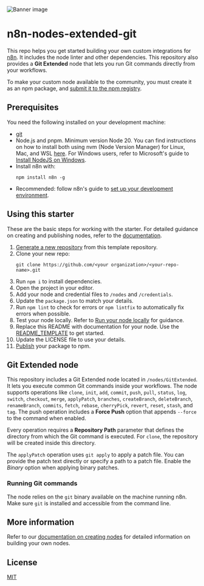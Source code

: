 ![Banner image](https://user-images.githubusercontent.com/10284570/173569848-c624317f-42b1-45a6-ab09-f0ea3c247648.png)

# n8n-nodes-extended-git

This repo helps you get started building your own custom integrations for [n8n](https://n8n.io). It includes the node linter and other dependencies.
This repository also provides a **Git Extended** node that lets you run Git commands directly from your workflows.

To make your custom node available to the community, you must create it as an npm package, and [submit it to the npm registry](https://docs.npmjs.com/packages-and-modules/contributing-packages-to-the-registry).

## Prerequisites

You need the following installed on your development machine:

* [git](https://git-scm.com/downloads)
* Node.js and pnpm. Minimum version Node 20. You can find instructions on how to install both using nvm (Node Version Manager) for Linux, Mac, and WSL [here](https://github.com/nvm-sh/nvm). For Windows users, refer to Microsoft's guide to [Install NodeJS on Windows](https://docs.microsoft.com/en-us/windows/dev-environment/javascript/nodejs-on-windows).
* Install n8n with:
  ```
  npm install n8n -g
  ```
* Recommended: follow n8n's guide to [set up your development environment](https://docs.n8n.io/integrations/creating-nodes/build/node-development-environment/).

## Using this starter

These are the basic steps for working with the starter. For detailed guidance on creating and publishing nodes, refer to the [documentation](https://docs.n8n.io/integrations/creating-nodes/).

1. [Generate a new repository](https://github.com/n8n-io/n8n-nodes-starter/generate) from this template repository.
2. Clone your new repo:
   ```
   git clone https://github.com/<your organization>/<your-repo-name>.git
   ```
3. Run `npm i` to install dependencies.
4. Open the project in your editor.
5. Add your node and credential files to `/nodes` and `/credentials`.
6. Update the `package.json` to match your details.
7. Run `npm lint` to check for errors or `npm lintfix` to automatically fix errors when possible.
8. Test your node locally. Refer to [Run your node locally](https://docs.n8n.io/integrations/creating-nodes/test/run-node-locally/) for guidance.
9. Replace this README with documentation for your node. Use the [README_TEMPLATE](README_TEMPLATE.md) to get started.
10. Update the LICENSE file to use your details.
11. [Publish](https://docs.npmjs.com/packages-and-modules/contributing-packages-to-the-registry) your package to npm.

## Git Extended node

This repository includes a Git Extended node located in `/nodes/GitExtended`. It lets you execute common Git commands inside your workflows. The node supports operations like `clone`, `init`, `add`, `commit`, `push`, `pull`, `status`, `log`, `switch`, `checkout`, `merge`, `applyPatch`, `branches`, `createBranch`, `deleteBranch`, `renameBranch`, `commits`, `fetch`, `rebase`, `cherryPick`, `revert`, `reset`, `stash`, and `tag`.
The push operation includes a **Force Push** option that appends `--force` to the command when enabled.

Every operation requires a **Repository Path** parameter that defines the directory from which the Git command is executed. For `clone`, the repository will be created inside this directory.

The `applyPatch` operation uses `git apply` to apply a patch file. You can provide the patch text directly or specify a path to a patch file. Enable the *Binary* option when applying binary patches.

### Running Git commands

The node relies on the `git` binary available on the machine running n8n. Make sure `git` is installed and accessible from the command line.


## More information

Refer to our [documentation on creating nodes](https://docs.n8n.io/integrations/creating-nodes/) for detailed information on building your own nodes.

## License

[MIT](https://github.com/n8n-io/n8n-nodes-starter/blob/master/LICENSE.md)
